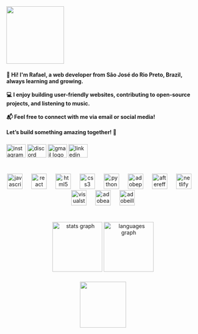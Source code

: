 <img align="left" height="150" src="https://user-images.githubusercontent.com/74038190/213910345-87a0070d-e6be-4864-b0a1-7e2133e3dae2.png"  />

###

<br clear="both">

<h4 align="left">👋 Hi! I'm Rafael, a web developer from São José do Rio Preto, Brazil, always learning and growing.<br><br>💻 I enjoy building user-friendly websites, contributing to open-source projects, and listening to music.<br><br>📬 Feel free to connect with me via email or social media!<br><br>Let’s build something amazing together! 🚀</h4>

###

<div align="left">
  <img src="https://raw.githubusercontent.com/maurodesouza/profile-readme-generator/master/src/assets/icons/social/instagram/default.svg" width="50" height="35" alt="instagram logo"  />
  <img src="https://raw.githubusercontent.com/maurodesouza/profile-readme-generator/master/src/assets/icons/social/discord/default.svg" width="50" height="35" alt="discord logo"  />
  <img src="https://raw.githubusercontent.com/maurodesouza/profile-readme-generator/master/src/assets/icons/social/gmail/default.svg" width="50" height="35" alt="gmail logo"  />
  <img src="https://raw.githubusercontent.com/maurodesouza/profile-readme-generator/master/src/assets/icons/social/linkedin/default.svg" width="50" height="35" alt="linkedin logo"  />
</div>

###

<br clear="both">

<div align="center">
  <img src="https://cdn.jsdelivr.net/gh/devicons/devicon/icons/javascript/javascript-original.svg" height="40" alt="javascript logo"  />
  <img width="15" />
  <img src="https://cdn.jsdelivr.net/gh/devicons/devicon/icons/react/react-original.svg" height="40" alt="react logo"  />
  <img width="15" />
  <img src="https://cdn.jsdelivr.net/gh/devicons/devicon/icons/html5/html5-original.svg" height="40" alt="html5 logo"  />
  <img width="15" />
  <img src="https://cdn.jsdelivr.net/gh/devicons/devicon/icons/css3/css3-original.svg" height="40" alt="css3 logo"  />
  <img width="15" />
  <img src="https://cdn.jsdelivr.net/gh/devicons/devicon/icons/python/python-original.svg" height="40" alt="python logo"  />
  <img width="15" />
  <img src="https://skillicons.dev/icons?i=ps" height="40" alt="adobephotoshop logo"  />
  <img width="15" />
  <img src="https://cdn.simpleicons.org/adobeaftereffects/9999FF" height="40" alt="aftereffects logo"  />
  <img width="15" />
  <img src="https://cdn.simpleicons.org/netlify/00C7B7" height="40" alt="netlify logo"  />
  <img width="15" />
  <img src="https://cdn.jsdelivr.net/gh/devicons/devicon/icons/visualstudio/visualstudio-plain.svg" height="40" alt="visualstudio logo"  />
  <img width="15" />
  <img src="https://skillicons.dev/icons?i=ae" height="40" alt="adobeaftereffects logo"  />
  <img width="15" />
  <img src="https://skillicons.dev/icons?i=ai" height="40" alt="adobeillustrator logo"  />
</div>

###

<br clear="both">

<div align="center">
  <img src="https://github-readme-stats.vercel.app/api?username=leaf&hide_title=false&hide_rank=false&show_icons=true&include_all_commits=false&count_private=true&disable_animations=false&theme=react&locale=pt-br&hide_border=true&custom_title=Status" height="130" alt="stats graph"  />
  <img src="https://github-readme-stats.vercel.app/api/top-langs?username=leaf&locale=pt-br&hide_title=false&layout=compact&card_width=320&langs_count=3&theme=react&hide_border=true&custom_title=Linguagens" height="130" alt="languages graph"  />
</div>

###

<div align="center">
  <img height="120" src="https://user-images.githubusercontent.com/74038190/212284158-e840e285-664b-44d7-b79b-e264b5e54825.gif"  />
</div>

###
